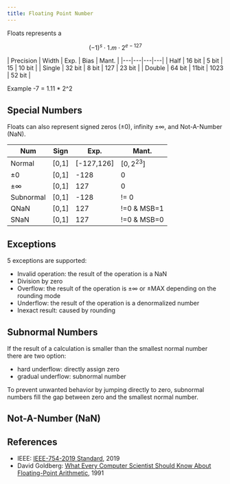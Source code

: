 ```yaml
---
title: Floating Point Number
---
```


Floats represents a

$$ (-1)^s \cdot 1.m \cdot 2^{e-127} $$

| Precision | Width | Exp. | Bias | Mant. |
|---|---|---|---|
| Half | 16 bit | 5 bit | 15 | 10 bit |
| Single | 32 bit | 8 bit | 127 | 23 bit |
| Double | 64 bit | 11bit | 1023 | 52 bit |

Example -7 = 1.11 * 2^2




## Special Numbers
Floats can also represent signed zeros ($\pm 0$), infinity $\pm \infty$, and Not-A-Number (NaN).

| Num | Sign | Exp. | Mant. |
|---|---|---|---|
| Normal | [0,1] | [-127,126] | $[0,2^{23}]$
| $\pm 0$ | [0,1] | -128 | 0 |
| $\pm \infty$ | [0,1] | 127 | 0 |
| Subnormal | [0,1] | -128 | != 0 |
| QNaN | [0,1] | 127 | !=0 & MSB=1 |
| SNaN | [0,1] | 127 | !=0 & MSB=0 |


## Exceptions
5 exceptions are supported:

* Invalid operation: the result of the operation is a NaN
* Division by zero
* Overflow: the result of the operation is ±∞ or ±MAX depending on the rounding mode
* Underflow: the result of the operation is a denormalized number
* Inexact result: caused by rounding


## Subnormal Numbers
If the result of a calculation is smaller than the smallest normal number there are two option:

* hard underflow: directly assign zero
* gradual underflow: subnormal number

To prevent unwanted behavior by jumping directly to zero, subnormal numbers fill the gap between zero and the smallest normal number.


## Not-A-Number (NaN)


## References

* IEEE: [IEEE-754-2019 Standard](https://standards.ieee.org/content/ieee-standards/en/standard/754-2019.html), 2019
* David Goldberg: [What Every Computer Scientist Should Know About Floating-Point Arithmetic](https://docs.oracle.com/cd/E19957-01/806-3568/ncg_goldberg.html), 1991
